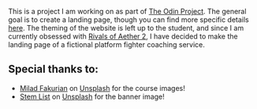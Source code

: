 This is a project I am working on as part of [The Odin Project](https://www.theodinproject.com/about). The general goal is to create a landing page, though you can find more specific details [here](https://www.theodinproject.com/lessons/foundations-landing-page). The theming of the website is left up to the student, and since I am currently obsessed with [Rivals of Aether 2](https://store.steampowered.com/app/2217000/Rivals_of_Aether_II/), I have decided to make the landing page of a fictional platform fighter coaching service.

## Special thanks to:
- <a href="https://unsplash.com/@fakurian?utm_content=creditCopyText&utm_medium=referral&utm_source=unsplash">Milad Fakurian</a> on <a href="https://unsplash.com/photos/a-purple-object-with-a-shadow-on-the-ground-Em8glt2OLt0?utm_content=creditCopyText&utm_medium=referral&utm_source=unsplash">Unsplash</a> for the course images!
- <a href="https://unsplash.com/@stemlist?utm_content=creditCopyText&utm_medium=referral&utm_source=unsplash">Stem List</a> on <a href="https://unsplash.com/photos/group-of-people-playing-online-games-ryRU-cd1yas?utm_content=creditCopyText&utm_medium=referral&utm_source=unsplash">Unsplash</a> for the banner image!